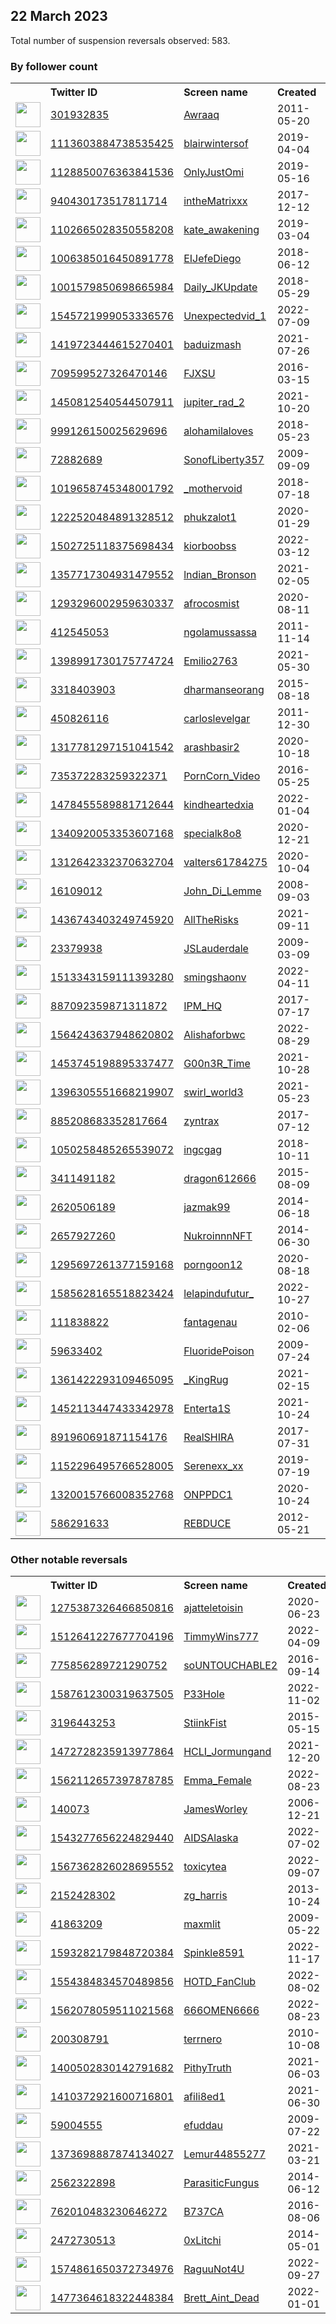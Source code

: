 
## 22 March 2023
Total number of suspension reversals observed: 583.

### By follower count
<table><tr><th></th><th align="left">Twitter ID</th><th align="left">Screen name</th>
<th align="left">Created</th><th align="left">Status</th><th align="left">Suspended</th><th align="left">Followers</th>
<tr><td><a href="https://pbs.twimg.com/profile_images/1372735728115982337/zZBqKLYj_normal.jpg"><img src="https://pbs.twimg.com/profile_images/1372735728115982337/zZBqKLYj_normal.jpg" width="40px" height="40px" align="center"/></a></td><td><a href="https://twitter.com/intent/user?user_id=301932835">301932835</a></td><td><a href="https://twitter.com/Awraaq">Awraaq</a></td><td>2011-05-20</td><td align="center"></td><td></td><td>1681102</td></tr>
<tr><td><a href="https://pbs.twimg.com/profile_images/1503265119542857728/0o7e9lsx_normal.jpg"><img src="https://pbs.twimg.com/profile_images/1503265119542857728/0o7e9lsx_normal.jpg" width="40px" height="40px" align="center"/></a></td><td><a href="https://twitter.com/intent/user?user_id=1113603884738535425">1113603884738535425</a></td><td><a href="https://twitter.com/blairwintersof">blairwintersof</a></td><td>2019-04-04</td><td align="center"></td><td>2023-01-07</td><td>338913</td></tr>
<tr><td><a href="https://pbs.twimg.com/profile_images/1638012692899176453/w65eAXG0_normal.jpg"><img src="https://pbs.twimg.com/profile_images/1638012692899176453/w65eAXG0_normal.jpg" width="40px" height="40px" align="center"/></a></td><td><a href="https://twitter.com/intent/user?user_id=1128850076363841536">1128850076363841536</a></td><td><a href="https://twitter.com/OnlyJustOmi">OnlyJustOmi</a></td><td>2019-05-16</td><td align="center"></td><td>2023-01-08</td><td>183896</td></tr>
<tr><td><a href="https://pbs.twimg.com/profile_images/1343416703766704128/No7clzqS_normal.jpg"><img src="https://pbs.twimg.com/profile_images/1343416703766704128/No7clzqS_normal.jpg" width="40px" height="40px" align="center"/></a></td><td><a href="https://twitter.com/intent/user?user_id=940430173517811714">940430173517811714</a></td><td><a href="https://twitter.com/intheMatrixxx">intheMatrixxx</a></td><td>2017-12-12</td><td align="center"></td><td></td><td>165028</td></tr>
<tr><td><a href="https://pbs.twimg.com/profile_images/1343259893269065728/O-en1N1x_normal.jpg"><img src="https://pbs.twimg.com/profile_images/1343259893269065728/O-en1N1x_normal.jpg" width="40px" height="40px" align="center"/></a></td><td><a href="https://twitter.com/intent/user?user_id=1102665028350558208">1102665028350558208</a></td><td><a href="https://twitter.com/kate_awakening">kate_awakening</a></td><td>2019-03-04</td><td align="center"></td><td></td><td>162349</td></tr>
<tr><td><a href="https://pbs.twimg.com/profile_images/1439647741022453768/ELnS_FRk_normal.jpg"><img src="https://pbs.twimg.com/profile_images/1439647741022453768/ELnS_FRk_normal.jpg" width="40px" height="40px" align="center"/></a></td><td><a href="https://twitter.com/intent/user?user_id=1006385016450891778">1006385016450891778</a></td><td><a href="https://twitter.com/EIJefeDiego">EIJefeDiego</a></td><td>2018-06-12</td><td align="center"></td><td></td><td>133725</td></tr>
<tr><td><a href="https://pbs.twimg.com/profile_images/1590135863605805057/-9y9SXZs_normal.jpg"><img src="https://pbs.twimg.com/profile_images/1590135863605805057/-9y9SXZs_normal.jpg" width="40px" height="40px" align="center"/></a></td><td><a href="https://twitter.com/intent/user?user_id=1001579850698665984">1001579850698665984</a></td><td><a href="https://twitter.com/Daily_JKUpdate">Daily_JKUpdate</a></td><td>2018-05-29</td><td align="center"></td><td>2022-11-15</td><td>130110</td></tr>
<tr><td><a href="https://pbs.twimg.com/profile_images/1557274671204093953/mcbC8oF0_normal.jpg"><img src="https://pbs.twimg.com/profile_images/1557274671204093953/mcbC8oF0_normal.jpg" width="40px" height="40px" align="center"/></a></td><td><a href="https://twitter.com/intent/user?user_id=1545721999053336576">1545721999053336576</a></td><td><a href="https://twitter.com/Unexpectedvid_1">Unexpectedvid_1</a></td><td>2022-07-09</td><td align="center"></td><td>2022-10-05</td><td>104652</td></tr>
<tr><td><a href="https://pbs.twimg.com/profile_images/1419854533715447823/IaGo3Y9z_normal.jpg"><img src="https://pbs.twimg.com/profile_images/1419854533715447823/IaGo3Y9z_normal.jpg" width="40px" height="40px" align="center"/></a></td><td><a href="https://twitter.com/intent/user?user_id=1419723444615270401">1419723444615270401</a></td><td><a href="https://twitter.com/baduizmash">baduizmash</a></td><td>2021-07-26</td><td align="center"></td><td>2022-10-14</td><td>91412</td></tr>
<tr><td><a href="https://pbs.twimg.com/profile_images/1553637128571129856/OA8YTqKT_normal.jpg"><img src="https://pbs.twimg.com/profile_images/1553637128571129856/OA8YTqKT_normal.jpg" width="40px" height="40px" align="center"/></a></td><td><a href="https://twitter.com/intent/user?user_id=709599527326470146">709599527326470146</a></td><td><a href="https://twitter.com/FJXSU">FJXSU</a></td><td>2016-03-15</td><td align="center"></td><td>2022-08-14</td><td>85787</td></tr>
<tr><td><a href="https://pbs.twimg.com/profile_images/1638490306441101314/Aki9u8U__normal.jpg"><img src="https://pbs.twimg.com/profile_images/1638490306441101314/Aki9u8U__normal.jpg" width="40px" height="40px" align="center"/></a></td><td><a href="https://twitter.com/intent/user?user_id=1450812540544507911">1450812540544507911</a></td><td><a href="https://twitter.com/jupiter_rad_2">jupiter_rad_2</a></td><td>2021-10-20</td><td align="center"></td><td>2023-01-10</td><td>83405</td></tr>
<tr><td><a href="https://pbs.twimg.com/profile_images/1636909842500849665/IG_UExOu_normal.jpg"><img src="https://pbs.twimg.com/profile_images/1636909842500849665/IG_UExOu_normal.jpg" width="40px" height="40px" align="center"/></a></td><td><a href="https://twitter.com/intent/user?user_id=999126150025629696">999126150025629696</a></td><td><a href="https://twitter.com/alohamilaloves">alohamilaloves</a></td><td>2018-05-23</td><td align="center"></td><td>2022-03-04</td><td>51615</td></tr>
<tr><td><a href="https://pbs.twimg.com/profile_images/1060265404440952832/Faok8zj9_normal.jpg"><img src="https://pbs.twimg.com/profile_images/1060265404440952832/Faok8zj9_normal.jpg" width="40px" height="40px" align="center"/></a></td><td><a href="https://twitter.com/intent/user?user_id=72882689">72882689</a></td><td><a href="https://twitter.com/SonofLiberty357">SonofLiberty357</a></td><td>2009-09-09</td><td align="center"></td><td></td><td>51579</td></tr>
<tr><td><a href="https://pbs.twimg.com/profile_images/1569089529536978947/vjHif3ky_normal.jpg"><img src="https://pbs.twimg.com/profile_images/1569089529536978947/vjHif3ky_normal.jpg" width="40px" height="40px" align="center"/></a></td><td><a href="https://twitter.com/intent/user?user_id=1019658745348001792">1019658745348001792</a></td><td><a href="https://twitter.com/_mothervoid">_mothervoid</a></td><td>2018-07-18</td><td align="center"></td><td>2023-01-08</td><td>48725</td></tr>
<tr><td><a href="https://pbs.twimg.com/profile_images/1292773094050820099/xrt9ntlr_normal.jpg"><img src="https://pbs.twimg.com/profile_images/1292773094050820099/xrt9ntlr_normal.jpg" width="40px" height="40px" align="center"/></a></td><td><a href="https://twitter.com/intent/user?user_id=1222520484891328512">1222520484891328512</a></td><td><a href="https://twitter.com/phukzalot1">phukzalot1</a></td><td>2020-01-29</td><td align="center"></td><td>2023-02-07</td><td>45331</td></tr>
<tr><td><a href="https://pbs.twimg.com/profile_images/1582106895233449984/eiJNlg5S_normal.jpg"><img src="https://pbs.twimg.com/profile_images/1582106895233449984/eiJNlg5S_normal.jpg" width="40px" height="40px" align="center"/></a></td><td><a href="https://twitter.com/intent/user?user_id=1502725118375698434">1502725118375698434</a></td><td><a href="https://twitter.com/kiorboobss">kiorboobss</a></td><td>2022-03-12</td><td align="center"></td><td>2023-01-08</td><td>44320</td></tr>
<tr><td><a href="https://pbs.twimg.com/profile_images/1597379469219663872/WQzU2JDC_normal.jpg"><img src="https://pbs.twimg.com/profile_images/1597379469219663872/WQzU2JDC_normal.jpg" width="40px" height="40px" align="center"/></a></td><td><a href="https://twitter.com/intent/user?user_id=1357717304931479552">1357717304931479552</a></td><td><a href="https://twitter.com/lndian_Bronson">lndian_Bronson</a></td><td>2021-02-05</td><td align="center"></td><td>2023-03-20</td><td>37341</td></tr>
<tr><td><a href="https://pbs.twimg.com/profile_images/1643880554419322884/xBKWlhzz_normal.jpg"><img src="https://pbs.twimg.com/profile_images/1643880554419322884/xBKWlhzz_normal.jpg" width="40px" height="40px" align="center"/></a></td><td><a href="https://twitter.com/intent/user?user_id=1293296002959630337">1293296002959630337</a></td><td><a href="https://twitter.com/afrocosmist">afrocosmist</a></td><td>2020-08-11</td><td align="center"></td><td></td><td>30297</td></tr>
<tr><td><a href="https://pbs.twimg.com/profile_images/1363481693512998913/T84JuHBV_normal.jpg"><img src="https://pbs.twimg.com/profile_images/1363481693512998913/T84JuHBV_normal.jpg" width="40px" height="40px" align="center"/></a></td><td><a href="https://twitter.com/intent/user?user_id=412545053">412545053</a></td><td><a href="https://twitter.com/ngolamussassa">ngolamussassa</a></td><td>2011-11-14</td><td align="center"></td><td>2023-01-31</td><td>29569</td></tr>
<tr><td><a href="https://pbs.twimg.com/profile_images/1533904097258110976/cBvj7Ghh_normal.jpg"><img src="https://pbs.twimg.com/profile_images/1533904097258110976/cBvj7Ghh_normal.jpg" width="40px" height="40px" align="center"/></a></td><td><a href="https://twitter.com/intent/user?user_id=1398991730175774724">1398991730175774724</a></td><td><a href="https://twitter.com/Emilio2763">Emilio2763</a></td><td>2021-05-30</td><td align="center">🚫</td><td>2023-03-18</td><td>29440</td></tr>
<tr><td><a href="https://pbs.twimg.com/profile_images/1478172874607259652/gx2t3Qz1_normal.jpg"><img src="https://pbs.twimg.com/profile_images/1478172874607259652/gx2t3Qz1_normal.jpg" width="40px" height="40px" align="center"/></a></td><td><a href="https://twitter.com/intent/user?user_id=3318403903">3318403903</a></td><td><a href="https://twitter.com/dharmanseorang">dharmanseorang</a></td><td>2015-08-18</td><td align="center"></td><td>2023-03-10</td><td>24790</td></tr>
<tr><td><a href="https://pbs.twimg.com/profile_images/1633120920549113857/2LKCmsgW_normal.jpg"><img src="https://pbs.twimg.com/profile_images/1633120920549113857/2LKCmsgW_normal.jpg" width="40px" height="40px" align="center"/></a></td><td><a href="https://twitter.com/intent/user?user_id=450826116">450826116</a></td><td><a href="https://twitter.com/carloslevelgar">carloslevelgar</a></td><td>2011-12-30</td><td align="center"></td><td>2022-11-08</td><td>22095</td></tr>
<tr><td><a href="https://pbs.twimg.com/profile_images/1317781442320093185/Pr0rC7fC_normal.jpg"><img src="https://pbs.twimg.com/profile_images/1317781442320093185/Pr0rC7fC_normal.jpg" width="40px" height="40px" align="center"/></a></td><td><a href="https://twitter.com/intent/user?user_id=1317781297151041542">1317781297151041542</a></td><td><a href="https://twitter.com/arashbasir2">arashbasir2</a></td><td>2020-10-18</td><td align="center"></td><td>2023-03-17</td><td>20992</td></tr>
<tr><td><a href="https://pbs.twimg.com/profile_images/902784730633879552/uqjqSfvc_normal.jpg"><img src="https://pbs.twimg.com/profile_images/902784730633879552/uqjqSfvc_normal.jpg" width="40px" height="40px" align="center"/></a></td><td><a href="https://twitter.com/intent/user?user_id=735372283259322371">735372283259322371</a></td><td><a href="https://twitter.com/PornCorn_Video">PornCorn_Video</a></td><td>2016-05-25</td><td align="center"></td><td>2023-02-16</td><td>19641</td></tr>
<tr><td><a href="https://pbs.twimg.com/profile_images/1640771359222497280/OBHGTQMB_normal.jpg"><img src="https://pbs.twimg.com/profile_images/1640771359222497280/OBHGTQMB_normal.jpg" width="40px" height="40px" align="center"/></a></td><td><a href="https://twitter.com/intent/user?user_id=1478455589881712644">1478455589881712644</a></td><td><a href="https://twitter.com/kindheartedxia">kindheartedxia</a></td><td>2022-01-04</td><td align="center"></td><td>2022-09-27</td><td>14925</td></tr>
<tr><td><a href="https://pbs.twimg.com/profile_images/1637579166932402182/tazlnHs6_normal.jpg"><img src="https://pbs.twimg.com/profile_images/1637579166932402182/tazlnHs6_normal.jpg" width="40px" height="40px" align="center"/></a></td><td><a href="https://twitter.com/intent/user?user_id=1340920053353607168">1340920053353607168</a></td><td><a href="https://twitter.com/specialk8o8">specialk8o8</a></td><td>2020-12-21</td><td align="center"></td><td>2022-10-01</td><td>14103</td></tr>
<tr><td><a href="https://pbs.twimg.com/profile_images/1312643831649759232/HIS1hrsO_normal.jpg"><img src="https://pbs.twimg.com/profile_images/1312643831649759232/HIS1hrsO_normal.jpg" width="40px" height="40px" align="center"/></a></td><td><a href="https://twitter.com/intent/user?user_id=1312642332370632704">1312642332370632704</a></td><td><a href="https://twitter.com/valters61784275">valters61784275</a></td><td>2020-10-04</td><td align="center"></td><td>2023-02-06</td><td>13114</td></tr>
<tr><td><a href="https://pbs.twimg.com/profile_images/1639887021194788865/h5wY5fup_normal.jpg"><img src="https://pbs.twimg.com/profile_images/1639887021194788865/h5wY5fup_normal.jpg" width="40px" height="40px" align="center"/></a></td><td><a href="https://twitter.com/intent/user?user_id=16109012">16109012</a></td><td><a href="https://twitter.com/John_Di_Lemme">John_Di_Lemme</a></td><td>2008-09-03</td><td align="center"></td><td>2022-04-23</td><td>9465</td></tr>
<tr><td><a href="https://pbs.twimg.com/profile_images/1490400213596520450/UI8r1sQr_normal.jpg"><img src="https://pbs.twimg.com/profile_images/1490400213596520450/UI8r1sQr_normal.jpg" width="40px" height="40px" align="center"/></a></td><td><a href="https://twitter.com/intent/user?user_id=1436743403249745920">1436743403249745920</a></td><td><a href="https://twitter.com/AllTheRisks">AllTheRisks</a></td><td>2021-09-11</td><td align="center"></td><td>2022-07-27</td><td>9344</td></tr>
<tr><td><a href="https://pbs.twimg.com/profile_images/1638780386908991490/kjTE4g9X_normal.jpg"><img src="https://pbs.twimg.com/profile_images/1638780386908991490/kjTE4g9X_normal.jpg" width="40px" height="40px" align="center"/></a></td><td><a href="https://twitter.com/intent/user?user_id=23379938">23379938</a></td><td><a href="https://twitter.com/JSLauderdale">JSLauderdale</a></td><td>2009-03-09</td><td align="center"></td><td></td><td>9147</td></tr>
<tr><td><a href="https://pbs.twimg.com/profile_images/1546551108750831618/MpHHYyUA_normal.jpg"><img src="https://pbs.twimg.com/profile_images/1546551108750831618/MpHHYyUA_normal.jpg" width="40px" height="40px" align="center"/></a></td><td><a href="https://twitter.com/intent/user?user_id=1513343159111393280">1513343159111393280</a></td><td><a href="https://twitter.com/smingshaonv">smingshaonv</a></td><td>2022-04-11</td><td align="center"></td><td>2023-02-03</td><td>9035</td></tr>
<tr><td><a href="https://pbs.twimg.com/profile_images/1322954495861686274/xjlOkRPa_normal.jpg"><img src="https://pbs.twimg.com/profile_images/1322954495861686274/xjlOkRPa_normal.jpg" width="40px" height="40px" align="center"/></a></td><td><a href="https://twitter.com/intent/user?user_id=887092359871311872">887092359871311872</a></td><td><a href="https://twitter.com/IPM_HQ">IPM_HQ</a></td><td>2017-07-17</td><td align="center"></td><td></td><td>8303</td></tr>
<tr><td><a href="https://pbs.twimg.com/profile_images/1610293495864135680/F38jzNs9_normal.jpg"><img src="https://pbs.twimg.com/profile_images/1610293495864135680/F38jzNs9_normal.jpg" width="40px" height="40px" align="center"/></a></td><td><a href="https://twitter.com/intent/user?user_id=1564243637948620802">1564243637948620802</a></td><td><a href="https://twitter.com/Alishaforbwc">Alishaforbwc</a></td><td>2022-08-29</td><td align="center"></td><td>2023-02-03</td><td>7992</td></tr>
<tr><td><a href="https://pbs.twimg.com/profile_images/1504638958571069443/4GyWg0N-_normal.jpg"><img src="https://pbs.twimg.com/profile_images/1504638958571069443/4GyWg0N-_normal.jpg" width="40px" height="40px" align="center"/></a></td><td><a href="https://twitter.com/intent/user?user_id=1453745198895337477">1453745198895337477</a></td><td><a href="https://twitter.com/G00n3R_Time">G00n3R_Time</a></td><td>2021-10-28</td><td align="center"></td><td>2023-02-03</td><td>5926</td></tr>
<tr><td><a href="https://pbs.twimg.com/profile_images/1396306431943528449/_WwnHJIz_normal.jpg"><img src="https://pbs.twimg.com/profile_images/1396306431943528449/_WwnHJIz_normal.jpg" width="40px" height="40px" align="center"/></a></td><td><a href="https://twitter.com/intent/user?user_id=1396305551668219907">1396305551668219907</a></td><td><a href="https://twitter.com/swirl_world3">swirl_world3</a></td><td>2021-05-23</td><td align="center"></td><td>2023-02-04</td><td>5659</td></tr>
<tr><td><a href="https://pbs.twimg.com/profile_images/1638381492005994497/Uxe35jEh_normal.jpg"><img src="https://pbs.twimg.com/profile_images/1638381492005994497/Uxe35jEh_normal.jpg" width="40px" height="40px" align="center"/></a></td><td><a href="https://twitter.com/intent/user?user_id=885208683352817664">885208683352817664</a></td><td><a href="https://twitter.com/zyntrax">zyntrax</a></td><td>2017-07-12</td><td align="center"></td><td></td><td>5647</td></tr>
<tr><td><a href="https://pbs.twimg.com/profile_images/1637436046001549316/HC6q1FOd_normal.jpg"><img src="https://pbs.twimg.com/profile_images/1637436046001549316/HC6q1FOd_normal.jpg" width="40px" height="40px" align="center"/></a></td><td><a href="https://twitter.com/intent/user?user_id=1050258485265539072">1050258485265539072</a></td><td><a href="https://twitter.com/ingcgag">ingcgag</a></td><td>2018-10-11</td><td align="center"></td><td>2022-06-23</td><td>5559</td></tr>
<tr><td><a href="https://pbs.twimg.com/profile_images/1584628594269102083/ZmDncXjc_normal.jpg"><img src="https://pbs.twimg.com/profile_images/1584628594269102083/ZmDncXjc_normal.jpg" width="40px" height="40px" align="center"/></a></td><td><a href="https://twitter.com/intent/user?user_id=3411491182">3411491182</a></td><td><a href="https://twitter.com/dragon612666">dragon612666</a></td><td>2015-08-09</td><td align="center"></td><td>2023-02-02</td><td>5064</td></tr>
<tr><td><a href="https://pbs.twimg.com/profile_images/1427951580465270790/IxfG04zS_normal.jpg"><img src="https://pbs.twimg.com/profile_images/1427951580465270790/IxfG04zS_normal.jpg" width="40px" height="40px" align="center"/></a></td><td><a href="https://twitter.com/intent/user?user_id=2620506189">2620506189</a></td><td><a href="https://twitter.com/jazmak99">jazmak99</a></td><td>2014-06-18</td><td align="center"></td><td>2023-03-06</td><td>4615</td></tr>
<tr><td><a href="https://pbs.twimg.com/profile_images/1521952763076399106/a0rVmEgj_normal.jpg"><img src="https://pbs.twimg.com/profile_images/1521952763076399106/a0rVmEgj_normal.jpg" width="40px" height="40px" align="center"/></a></td><td><a href="https://twitter.com/intent/user?user_id=2657927260">2657927260</a></td><td><a href="https://twitter.com/NukroinnnNFT">NukroinnnNFT</a></td><td>2014-06-30</td><td align="center"></td><td>2023-01-11</td><td>4586</td></tr>
<tr><td><a href="https://pbs.twimg.com/profile_images/1616178786441252864/MjG6T3PU_normal.jpg"><img src="https://pbs.twimg.com/profile_images/1616178786441252864/MjG6T3PU_normal.jpg" width="40px" height="40px" align="center"/></a></td><td><a href="https://twitter.com/intent/user?user_id=1295697261377159168">1295697261377159168</a></td><td><a href="https://twitter.com/porngoon12">porngoon12</a></td><td>2020-08-18</td><td align="center"></td><td>2023-02-04</td><td>4321</td></tr>
<tr><td><a href="https://pbs.twimg.com/profile_images/1623968213926129664/8OgP0LtK_normal.png"><img src="https://pbs.twimg.com/profile_images/1623968213926129664/8OgP0LtK_normal.png" width="40px" height="40px" align="center"/></a></td><td><a href="https://twitter.com/intent/user?user_id=1585628165518823424">1585628165518823424</a></td><td><a href="https://twitter.com/lelapindufutur_">lelapindufutur_</a></td><td>2022-10-27</td><td align="center"></td><td>2023-03-09</td><td>4111</td></tr>
<tr><td><a href="https://pbs.twimg.com/profile_images/1621690194884796417/Eg-tT9HZ_normal.jpg"><img src="https://pbs.twimg.com/profile_images/1621690194884796417/Eg-tT9HZ_normal.jpg" width="40px" height="40px" align="center"/></a></td><td><a href="https://twitter.com/intent/user?user_id=111838822">111838822</a></td><td><a href="https://twitter.com/fantagenau">fantagenau</a></td><td>2010-02-06</td><td align="center"></td><td>2023-03-17</td><td>4043</td></tr>
<tr><td><a href="https://pbs.twimg.com/profile_images/1115457981842243584/ALiEcUva_normal.png"><img src="https://pbs.twimg.com/profile_images/1115457981842243584/ALiEcUva_normal.png" width="40px" height="40px" align="center"/></a></td><td><a href="https://twitter.com/intent/user?user_id=59633402">59633402</a></td><td><a href="https://twitter.com/FluoridePoison">FluoridePoison</a></td><td>2009-07-24</td><td align="center"></td><td>2022-06-18</td><td>3857</td></tr>
<tr><td><a href="https://pbs.twimg.com/profile_images/1638320189027540993/1czDLeab_normal.jpg"><img src="https://pbs.twimg.com/profile_images/1638320189027540993/1czDLeab_normal.jpg" width="40px" height="40px" align="center"/></a></td><td><a href="https://twitter.com/intent/user?user_id=1361422293109465095">1361422293109465095</a></td><td><a href="https://twitter.com/_KingRug">_KingRug</a></td><td>2021-02-15</td><td align="center"></td><td>2022-11-09</td><td>3728</td></tr>
<tr><td><a href="https://pbs.twimg.com/profile_images/1564587225043828737/rGcJa0hm_normal.jpg"><img src="https://pbs.twimg.com/profile_images/1564587225043828737/rGcJa0hm_normal.jpg" width="40px" height="40px" align="center"/></a></td><td><a href="https://twitter.com/intent/user?user_id=1452113447433342978">1452113447433342978</a></td><td><a href="https://twitter.com/Enterta1S">Enterta1S</a></td><td>2021-10-24</td><td align="center"></td><td>2023-02-04</td><td>3668</td></tr>
<tr><td><a href="https://pbs.twimg.com/profile_images/1638159332306034689/G8lyCEsk_normal.jpg"><img src="https://pbs.twimg.com/profile_images/1638159332306034689/G8lyCEsk_normal.jpg" width="40px" height="40px" align="center"/></a></td><td><a href="https://twitter.com/intent/user?user_id=891960691871154176">891960691871154176</a></td><td><a href="https://twitter.com/RealSHIRA">RealSHIRA</a></td><td>2017-07-31</td><td align="center"></td><td></td><td>3410</td></tr>
<tr><td><a href="https://pbs.twimg.com/profile_images/1481188635911331842/PLRIChB__normal.jpg"><img src="https://pbs.twimg.com/profile_images/1481188635911331842/PLRIChB__normal.jpg" width="40px" height="40px" align="center"/></a></td><td><a href="https://twitter.com/intent/user?user_id=1152296495766528005">1152296495766528005</a></td><td><a href="https://twitter.com/Serenexx_xx">Serenexx_xx</a></td><td>2019-07-19</td><td align="center"></td><td>2022-05-24</td><td>3372</td></tr>
<tr><td><a href="https://pbs.twimg.com/profile_images/1401474517428547595/yWPlkB2X_normal.jpg"><img src="https://pbs.twimg.com/profile_images/1401474517428547595/yWPlkB2X_normal.jpg" width="40px" height="40px" align="center"/></a></td><td><a href="https://twitter.com/intent/user?user_id=1320015766008352768">1320015766008352768</a></td><td><a href="https://twitter.com/ONPPDC1">ONPPDC1</a></td><td>2020-10-24</td><td align="center"></td><td>2022-04-25</td><td>3263</td></tr>
<tr><td><a href="https://pbs.twimg.com/profile_images/1620144858454441985/pNZkEA8D_normal.jpg"><img src="https://pbs.twimg.com/profile_images/1620144858454441985/pNZkEA8D_normal.jpg" width="40px" height="40px" align="center"/></a></td><td><a href="https://twitter.com/intent/user?user_id=586291633">586291633</a></td><td><a href="https://twitter.com/REBDUCE">REBDUCE</a></td><td>2012-05-21</td><td align="center"></td><td>2023-01-06</td><td>3244</td></tr>
</table>

### Other notable reversals
<table><tr><th></th><th align="left">Twitter ID</th><th align="left">Screen name</th>
<th align="left">Created</th><th align="left">Status</th><th align="left">Suspended</th><th align="left">Followers</th>
<tr><td><a href="https://pbs.twimg.com/profile_images/1531655318601703433/tAE4rRNM_normal.jpg"><img src="https://pbs.twimg.com/profile_images/1531655318601703433/tAE4rRNM_normal.jpg" width="40px" height="40px" align="center"/></a></td><td><a href="https://twitter.com/intent/user?user_id=1275387326466850816">1275387326466850816</a></td><td><a href="https://twitter.com/ajatteletoisin">ajatteletoisin</a></td><td>2020-06-23</td><td align="center"></td><td>2023-01-04</td><td>391</td></tr>
<tr><td><a href="https://pbs.twimg.com/profile_images/1588418178174144512/kwLcahem_normal.jpg"><img src="https://pbs.twimg.com/profile_images/1588418178174144512/kwLcahem_normal.jpg" width="40px" height="40px" align="center"/></a></td><td><a href="https://twitter.com/intent/user?user_id=1512641227677704196">1512641227677704196</a></td><td><a href="https://twitter.com/TimmyWins777">TimmyWins777</a></td><td>2022-04-09</td><td align="center"></td><td>2022-11-12</td><td>54</td></tr>
<tr><td><a href="https://pbs.twimg.com/profile_images/1425497337850441734/OhfgAiUZ_normal.jpg"><img src="https://pbs.twimg.com/profile_images/1425497337850441734/OhfgAiUZ_normal.jpg" width="40px" height="40px" align="center"/></a></td><td><a href="https://twitter.com/intent/user?user_id=775856289721290752">775856289721290752</a></td><td><a href="https://twitter.com/soUNTOUCHABLE2">soUNTOUCHABLE2</a></td><td>2016-09-14</td><td align="center"></td><td>2022-12-05</td><td>2796</td></tr>
<tr><td><a href="https://pbs.twimg.com/profile_images/1595895011392061440/URAh1tEz_normal.jpg"><img src="https://pbs.twimg.com/profile_images/1595895011392061440/URAh1tEz_normal.jpg" width="40px" height="40px" align="center"/></a></td><td><a href="https://twitter.com/intent/user?user_id=1587612300319637505">1587612300319637505</a></td><td><a href="https://twitter.com/P33Hole">P33Hole</a></td><td>2022-11-02</td><td align="center"></td><td>2022-11-28</td><td>718</td></tr>
<tr><td><a href="https://pbs.twimg.com/profile_images/733509539320848386/phSnnJ3p_normal.jpg"><img src="https://pbs.twimg.com/profile_images/733509539320848386/phSnnJ3p_normal.jpg" width="40px" height="40px" align="center"/></a></td><td><a href="https://twitter.com/intent/user?user_id=3196443253">3196443253</a></td><td><a href="https://twitter.com/StiinkFist">StiinkFist</a></td><td>2015-05-15</td><td align="center"></td><td>2023-03-02</td><td>196</td></tr>
<tr><td><a href="https://pbs.twimg.com/profile_images/1638345333875920898/7MfQ4gHT_normal.jpg"><img src="https://pbs.twimg.com/profile_images/1638345333875920898/7MfQ4gHT_normal.jpg" width="40px" height="40px" align="center"/></a></td><td><a href="https://twitter.com/intent/user?user_id=1472728235913977864">1472728235913977864</a></td><td><a href="https://twitter.com/HCLI_Jormungand">HCLI_Jormungand</a></td><td>2021-12-20</td><td align="center"></td><td>2022-11-06</td><td>239</td></tr>
<tr><td><a href="https://pbs.twimg.com/profile_images/1623757811598360577/OqbOw73u_normal.jpg"><img src="https://pbs.twimg.com/profile_images/1623757811598360577/OqbOw73u_normal.jpg" width="40px" height="40px" align="center"/></a></td><td><a href="https://twitter.com/intent/user?user_id=1562112657397878785">1562112657397878785</a></td><td><a href="https://twitter.com/Emma_Female">Emma_Female</a></td><td>2022-08-23</td><td align="center"></td><td>2023-02-24</td><td>193</td></tr>
<tr><td><a href="https://pbs.twimg.com/profile_images/1347452054265065472/1ZNz-puV_normal.jpg"><img src="https://pbs.twimg.com/profile_images/1347452054265065472/1ZNz-puV_normal.jpg" width="40px" height="40px" align="center"/></a></td><td><a href="https://twitter.com/intent/user?user_id=140073">140073</a></td><td><a href="https://twitter.com/JamesWorley">JamesWorley</a></td><td>2006-12-21</td><td align="center"></td><td>2023-03-11</td><td>2772</td></tr>
<tr><td><a href="https://pbs.twimg.com/profile_images/1543278430698893312/K1Cb2Xy1_normal.jpg"><img src="https://pbs.twimg.com/profile_images/1543278430698893312/K1Cb2Xy1_normal.jpg" width="40px" height="40px" align="center"/></a></td><td><a href="https://twitter.com/intent/user?user_id=1543277656224829440">1543277656224829440</a></td><td><a href="https://twitter.com/AIDSAlaska">AIDSAlaska</a></td><td>2022-07-02</td><td align="center">👋</td><td>2022-09-03</td><td>22</td></tr>
<tr><td><a href="https://pbs.twimg.com/profile_images/1643791720406974465/pf1GsWs9_normal.jpg"><img src="https://pbs.twimg.com/profile_images/1643791720406974465/pf1GsWs9_normal.jpg" width="40px" height="40px" align="center"/></a></td><td><a href="https://twitter.com/intent/user?user_id=1567362826028695552">1567362826028695552</a></td><td><a href="https://twitter.com/toxicytea">toxicytea</a></td><td>2022-09-07</td><td align="center"></td><td>2023-01-02</td><td>17</td></tr>
<tr><td><a href="https://pbs.twimg.com/profile_images/1609449724276346880/O6y7SoAP_normal.jpg"><img src="https://pbs.twimg.com/profile_images/1609449724276346880/O6y7SoAP_normal.jpg" width="40px" height="40px" align="center"/></a></td><td><a href="https://twitter.com/intent/user?user_id=2152428302">2152428302</a></td><td><a href="https://twitter.com/zg_harris">zg_harris</a></td><td>2013-10-24</td><td align="center"></td><td>2023-03-13</td><td>254</td></tr>
<tr><td><a href="https://pbs.twimg.com/profile_images/1461022471218511873/E6miLHtl_normal.jpg"><img src="https://pbs.twimg.com/profile_images/1461022471218511873/E6miLHtl_normal.jpg" width="40px" height="40px" align="center"/></a></td><td><a href="https://twitter.com/intent/user?user_id=41863209">41863209</a></td><td><a href="https://twitter.com/maxmlit">maxmlit</a></td><td>2009-05-22</td><td align="center"></td><td>2023-03-04</td><td>199</td></tr>
<tr><td><a href="https://pbs.twimg.com/profile_images/1640407396903206922/4XdzWwHn_normal.jpg"><img src="https://pbs.twimg.com/profile_images/1640407396903206922/4XdzWwHn_normal.jpg" width="40px" height="40px" align="center"/></a></td><td><a href="https://twitter.com/intent/user?user_id=1593282179848720384">1593282179848720384</a></td><td><a href="https://twitter.com/Spinkle8591">Spinkle8591</a></td><td>2022-11-17</td><td align="center">👋</td><td>2022-12-23</td><td>111</td></tr>
<tr><td><a href="https://pbs.twimg.com/profile_images/1565303151770492929/8QsuL8YE_normal.jpg"><img src="https://pbs.twimg.com/profile_images/1565303151770492929/8QsuL8YE_normal.jpg" width="40px" height="40px" align="center"/></a></td><td><a href="https://twitter.com/intent/user?user_id=1554384834570489856">1554384834570489856</a></td><td><a href="https://twitter.com/HOTD_FanClub">HOTD_FanClub</a></td><td>2022-08-02</td><td align="center"></td><td>2023-01-06</td><td>29</td></tr>
<tr><td><a href="https://pbs.twimg.com/profile_images/1578403651261026305/1ah1H-a1_normal.jpg"><img src="https://pbs.twimg.com/profile_images/1578403651261026305/1ah1H-a1_normal.jpg" width="40px" height="40px" align="center"/></a></td><td><a href="https://twitter.com/intent/user?user_id=1562078059511021568">1562078059511021568</a></td><td><a href="https://twitter.com/666OMEN6666">666OMEN6666</a></td><td>2022-08-23</td><td align="center">🔒</td><td>2023-03-12</td><td>141</td></tr>
<tr><td><a href="https://pbs.twimg.com/profile_images/1527457686572257280/Aldstzxq_normal.jpg"><img src="https://pbs.twimg.com/profile_images/1527457686572257280/Aldstzxq_normal.jpg" width="40px" height="40px" align="center"/></a></td><td><a href="https://twitter.com/intent/user?user_id=200308791">200308791</a></td><td><a href="https://twitter.com/terrnero">terrnero</a></td><td>2010-10-08</td><td align="center"></td><td>2023-03-10</td><td>26</td></tr>
<tr><td><a href="https://pbs.twimg.com/profile_images/1400507403473412103/OWXhsS5f_normal.jpg"><img src="https://pbs.twimg.com/profile_images/1400507403473412103/OWXhsS5f_normal.jpg" width="40px" height="40px" align="center"/></a></td><td><a href="https://twitter.com/intent/user?user_id=1400502830142791682">1400502830142791682</a></td><td><a href="https://twitter.com/PithyTruth">PithyTruth</a></td><td>2021-06-03</td><td align="center"></td><td>2022-12-09</td><td>507</td></tr>
<tr><td><a href="https://pbs.twimg.com/profile_images/1449528951970357252/0xzi986J_normal.jpg"><img src="https://pbs.twimg.com/profile_images/1449528951970357252/0xzi986J_normal.jpg" width="40px" height="40px" align="center"/></a></td><td><a href="https://twitter.com/intent/user?user_id=1410372921600716801">1410372921600716801</a></td><td><a href="https://twitter.com/afili8ed1">afili8ed1</a></td><td>2021-06-30</td><td align="center"></td><td>2023-02-10</td><td>6</td></tr>
<tr><td><a href="https://pbs.twimg.com/profile_images/922671875657842688/iujOLp2Q_normal.jpg"><img src="https://pbs.twimg.com/profile_images/922671875657842688/iujOLp2Q_normal.jpg" width="40px" height="40px" align="center"/></a></td><td><a href="https://twitter.com/intent/user?user_id=59004555">59004555</a></td><td><a href="https://twitter.com/efuddau">efuddau</a></td><td>2009-07-22</td><td align="center">🔒</td><td>2023-02-04</td><td>0</td></tr>
<tr><td><a href="https://pbs.twimg.com/profile_images/1457800330029142019/M895EjLG_normal.jpg"><img src="https://pbs.twimg.com/profile_images/1457800330029142019/M895EjLG_normal.jpg" width="40px" height="40px" align="center"/></a></td><td><a href="https://twitter.com/intent/user?user_id=1373698887874134027">1373698887874134027</a></td><td><a href="https://twitter.com/Lemur44855277">Lemur44855277</a></td><td>2021-03-21</td><td align="center"></td><td>2023-01-15</td><td>15</td></tr>
<tr><td><a href="https://pbs.twimg.com/profile_images/1601835365211439105/m7PQ9SdN_normal.jpg"><img src="https://pbs.twimg.com/profile_images/1601835365211439105/m7PQ9SdN_normal.jpg" width="40px" height="40px" align="center"/></a></td><td><a href="https://twitter.com/intent/user?user_id=2562322898">2562322898</a></td><td><a href="https://twitter.com/ParasiticFungus">ParasiticFungus</a></td><td>2014-06-12</td><td align="center"></td><td>2022-12-14</td><td>87</td></tr>
<tr><td><a href="https://pbs.twimg.com/profile_images/1641962417050484736/ysmtIe5X_normal.jpg"><img src="https://pbs.twimg.com/profile_images/1641962417050484736/ysmtIe5X_normal.jpg" width="40px" height="40px" align="center"/></a></td><td><a href="https://twitter.com/intent/user?user_id=762010483230646272">762010483230646272</a></td><td><a href="https://twitter.com/B737CA">B737CA</a></td><td>2016-08-06</td><td align="center"></td><td>2022-11-17</td><td>459</td></tr>
<tr><td><a href="https://pbs.twimg.com/profile_images/1535645354519334913/wLZXQmrH_normal.png"><img src="https://pbs.twimg.com/profile_images/1535645354519334913/wLZXQmrH_normal.png" width="40px" height="40px" align="center"/></a></td><td><a href="https://twitter.com/intent/user?user_id=2472730513">2472730513</a></td><td><a href="https://twitter.com/0xLitchi">0xLitchi</a></td><td>2014-05-01</td><td align="center"></td><td>2022-12-16</td><td>365</td></tr>
<tr><td><a href="https://abs.twimg.com/sticky/default_profile_images/default_profile_normal.png"><img src="https://abs.twimg.com/sticky/default_profile_images/default_profile_normal.png" width="40px" height="40px" align="center"/></a></td><td><a href="https://twitter.com/intent/user?user_id=1574861650372734976">1574861650372734976</a></td><td><a href="https://twitter.com/RaguuNot4U">RaguuNot4U</a></td><td>2022-09-27</td><td align="center"></td><td>2023-03-06</td><td>123</td></tr>
<tr><td><a href="https://pbs.twimg.com/profile_images/1566994906953940992/nn3ZjNWt_normal.jpg"><img src="https://pbs.twimg.com/profile_images/1566994906953940992/nn3ZjNWt_normal.jpg" width="40px" height="40px" align="center"/></a></td><td><a href="https://twitter.com/intent/user?user_id=1477364618322448384">1477364618322448384</a></td><td><a href="https://twitter.com/Brett_Aint_Dead">Brett_Aint_Dead</a></td><td>2022-01-01</td><td align="center"></td><td>2022-11-16</td><td>73</td></tr>
</table>
